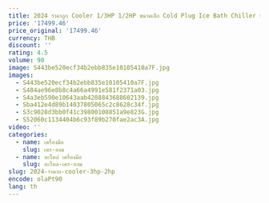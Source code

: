 ```yaml
---
title: 2024 ราคาถูก Cooler 1/3HP 1/2HP ขนาดเล็ก Cold Plug Ice Bath Chiller พร้อมตัวกรอง
price: '17499.46'
price_original: '17499.46'
currency: THB
discount: ''
rating: 4.5
volume: 90
image: S443be520ecf34b2ebb835e10105410a7F.jpg
images:
  - S443be520ecf34b2ebb835e10105410a7F.jpg
  - S484ae96e8b8c4a66a4991e581f2371a03.jpg
  - S4a3eb590e10643aab4288843688602139.jpg
  - Sba412e4d89b14037805065c2c8628c34f.jpg
  - S3c9028d3bb0f41c39800108851a9e823G.jpg
  - S52060c1134404b6c93f89b270fae2ac3A.jpg
video: ''
categories:
  - name: เครื่องมือ
    slug: เคร-องม
  - name: อะไหล่ เครื่องมือ
    slug: อะไหล-เคร-องม
slug: 2024-ราคาถ-cooler-3hp-2hp
encode: olaPt90
lang: th
---
```

  